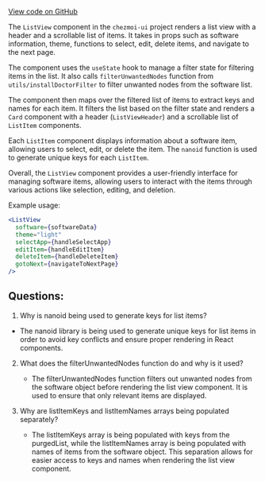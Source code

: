 [View code on GitHub](https://github.com/johan-weitner/chezmoi-ui.git/client/src/components/ListView.jsx)

The `ListView` component in the `chezmoi-ui` project renders a list view with a header and a scrollable list of items. It takes in props such as software information, theme, functions to select, edit, delete items, and navigate to the next page.

The component uses the `useState` hook to manage a filter state for filtering items in the list. It also calls `filterUnwantedNodes` function from `utils/installDoctorFilter` to filter unwanted nodes from the software list.

The component then maps over the filtered list of items to extract keys and names for each item. It filters the list based on the filter state and renders a `Card` component with a header (`ListViewHeader`) and a scrollable list of `ListItem` components.

Each `ListItem` component displays information about a software item, allowing users to select, edit, or delete the item. The `nanoid` function is used to generate unique keys for each `ListItem`.

Overall, the `ListView` component provides a user-friendly interface for managing software items, allowing users to interact with the items through various actions like selection, editing, and deletion.

Example usage:
```jsx
<ListView
  software={softwareData}
  theme="light"
  selectApp={handleSelectApp}
  editItem={handleEditItem}
  deleteItem={handleDeleteItem}
  gotoNext={navigateToNextPage}
/>
```
## Questions: 
 1. Why is nanoid being used to generate keys for list items?
   
   - The nanoid library is being used to generate unique keys for list items in order to avoid key conflicts and ensure proper rendering in React components.

2. What does the filterUnwantedNodes function do and why is it used?
   
   - The filterUnwantedNodes function filters out unwanted nodes from the software object before rendering the list view component. It is used to ensure that only relevant items are displayed.

3. Why are listItemKeys and listItemNames arrays being populated separately?
   
   - The listItemKeys array is being populated with keys from the purgedList, while the listItemNames array is being populated with names of items from the software object. This separation allows for easier access to keys and names when rendering the list view component.
